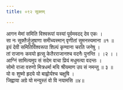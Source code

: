 ```yaml
---
title: ०९२ सूक्तम्

---
```

आगन मेमां समिति विश्वरूपां यस्यां पूर्वमवदद् देव एकः ।  
सा नः सूक्तैर्जुजुषाणा समीच्यस्मान् वृणीतां सुमनस्यमाना ॥१ ॥  
इयं देवी समितिर्विश्वरूपा शिल्पं कृण्वाना चरति जनेषु ।  
तां राजानः कवयो हृत्सु केतैरराजानश्च वदनैः पुनन्ति । ।२ । ।  
आग्निं सामित्यमुप सं सदेम वाचा प्रियं मधुमत्या वदन्तः ।  
सोमो राजा वरुणो मित्रधर्मा मयि श्रीयमाण उप सं नमन्तु ॥ ३ ॥  
यो वः शुष्मो हृदये यो बाह्वोर्यश्च चक्षुषि ।  
जिह्वाया अग्रे यो मन्युस्तं वो वि नयामसि ॥४॥  